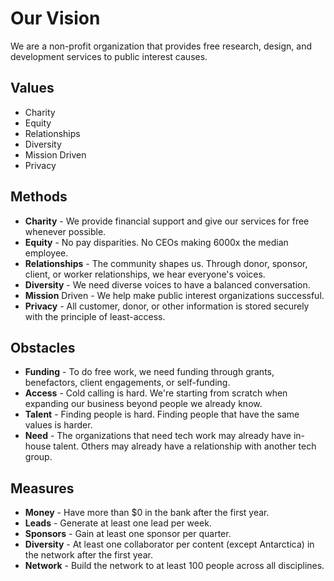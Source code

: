 # Our Vision

We are a non-profit organization that provides free research, design, and development services to public interest causes.

## Values
- Charity
- Equity
- Relationships
- Diversity
- Mission Driven
- Privacy

## Methods
- **Charity** - We provide financial support and give our services for free whenever possible.
- **Equity** - No pay disparities. No CEOs making 6000x the median employee.
- **Relationships** - The community shapes us. Through donor, sponsor, client, or worker relationships, we hear everyone's voices.
- **Diversity** - We need diverse voices to have a balanced conversation.
- **Mission** Driven - We help make public interest organizations successful.
- **Privacy** - All customer, donor, or other information is stored securely with the principle of least-access.

## Obstacles
- **Funding** - To do free work, we need funding through grants, benefactors, client engagements, or self-funding.
- **Access** - Cold calling is hard. We're starting from scratch when expanding our business beyond people we already know.
- **Talent** - Finding people is hard. Finding people that have the same values is harder. 
- **Need** - The organizations that need tech work may already have in-house talent. Others may already have a relationship with another tech group.

## Measures
- **Money** - Have more than $0 in the bank after the first year.
- **Leads** - Generate at least one lead per week.
- **Sponsors** - Gain at least one sponsor per quarter.
- **Diversity** - At least one collaborator per content (except Antarctica) in the network after the first year.
- **Network** - Build the network to at least 100 people across all disciplines.
